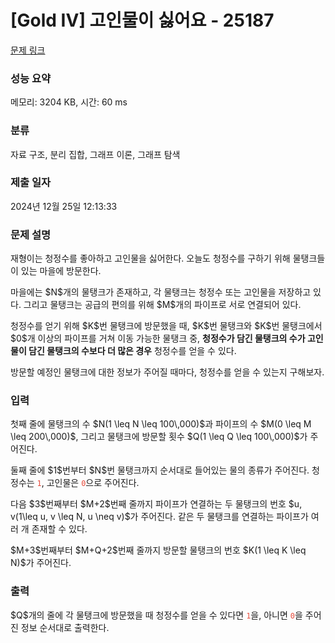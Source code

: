 # [Gold IV] 고인물이 싫어요 - 25187 

[문제 링크](https://www.acmicpc.net/problem/25187) 

### 성능 요약

메모리: 3204 KB, 시간: 60 ms

### 분류

자료 구조, 분리 집합, 그래프 이론, 그래프 탐색

### 제출 일자

2024년 12월 25일 12:13:33

### 문제 설명

<p>재형이는 청정수를 좋아하고 고인물을 싫어한다. 오늘도 청정수를 구하기 위해 물탱크들이 있는 마을에 방문한다.</p>

<p>마을에는 $N$개의 물탱크가 존재하고, 각 물탱크는 청정수 또는 고인물을 저장하고 있다. 그리고 물탱크는 공급의 편의를 위해 $M$개의 파이프로 서로 연결되어 있다.</p>

<p>청정수를 얻기 위해 $K$번 물탱크에 방문했을 때, $K$번 물탱크와 $K$번 물탱크에서 $0$개 이상의 파이프를 거쳐 이동 가능한 물탱크 중, <strong>청정수가 담긴 물탱크의 수가 고인물이 담긴 물탱크의 수보다 더 많은 경우</strong> 청정수를 얻을 수 있다.</p>

<p>방문할 예정인 물탱크에 대한 정보가 주어질 때마다, 청정수를 얻을 수 있는지 구해보자. </p>

### 입력 

 <p>첫째 줄에 물탱크의 수 $N(1 \leq N \leq 100\,000)$과 파이프의 수 $M(0 \leq M \leq 200\,000)$, 그리고 물탱크에 방문할 횟수 $Q(1 \leq Q \leq 100\,000)$가 주어진다. </p>

<p>둘째 줄에 $1$번부터 $N$번 물탱크까지 순서대로 들어있는 물의 종류가 주어진다. 청정수는 <span style="color:#e74c3c;"><code>1</code></span>, 고인물은 <span style="color:#e74c3c;"><code>0</code></span>으로 주어진다. </p>

<p>다음 $3$번째부터 $M+2$번째 줄까지 파이프가 연결하는 두 물탱크의 번호 $u, v(1\leq u, v \leq N, u \neq v)$가 주어진다. 같은 두 물탱크를 연결하는 파이프가 여러 개 존재할 수 있다. </p>

<p>$M+3$번째부터 $M+Q+2$번째 줄까지 방문할 물탱크의 번호 $K(1 \leq K \leq N)$가 주어진다.  </p>

### 출력 

 <p>$Q$개의 줄에 각 물탱크에 방문했을 때 청정수를 얻을 수 있다면 <span style="color:#e74c3c;"><code>1</code></span>을, 아니면 <code><span style="color:#e74c3c;">0</span></code>을 주어진 정보 순서대로 출력한다. </p>

